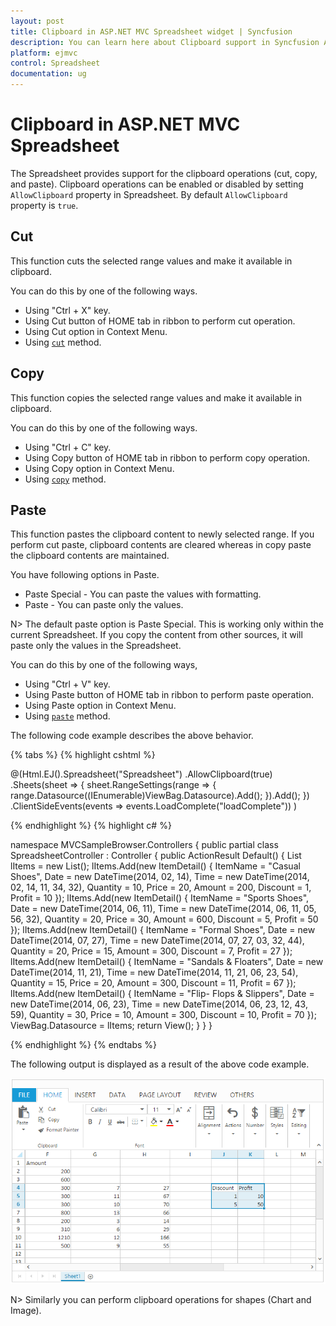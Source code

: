 ```yaml
---
layout: post
title: Clipboard in ASP.NET MVC Spreadsheet widget | Syncfusion 
description: You can learn here about Clipboard support in Syncfusion ASP.NET MVC Spreadsheet control and more details.
platform: ejmvc
control: Spreadsheet
documentation: ug
---
```


# Clipboard in ASP.NET MVC Spreadsheet

The Spreadsheet provides support for the clipboard operations (cut, copy, and paste). Clipboard operations can be enabled or disabled by setting `AllowClipboard` property in Spreadsheet.
By default `AllowClipboard` property is `true`.

## Cut

This function cuts the selected range values and make it available in clipboard.

You can do this by one of the following ways. 

* Using "Ctrl + X" key.
* Using Cut button of HOME tab in ribbon to perform cut operation.
* Using Cut option in Context Menu.
* Using [`cut`](https://help.syncfusion.com/api/js/ejspreadsheet#methods:xlclipboard-cut "cut") method.

## Copy

This function copies the selected range values and make it available in clipboard.

You can do this by one of the following ways. 

* Using "Ctrl + C" key.
* Using Copy button of HOME tab in ribbon to perform copy operation.
* Using Copy option in Context Menu.
* Using [`copy`](https://help.syncfusion.com/api/js/ejspreadsheet#methods:xlclipboard-copy "copy") method.

## Paste

This function pastes the clipboard content to newly selected range. If you perform cut paste, clipboard contents are cleared whereas in copy paste the clipboard contents are maintained. 

You have following options in Paste.

* Paste Special - You can paste the values with formatting.
* Paste - You can paste only the values.

N> The default paste option is Paste Special. This is working only within the current Spreadsheet. If you copy the content from other sources, it will paste only the values in the Spreadsheet.

You can do this by one of the following ways,

* Using "Ctrl + V" key.
* Using Paste button of HOME tab in ribbon to perform paste operation.
* Using Paste option in Context Menu.
* Using [`paste`](https://help.syncfusion.com/api/js/ejspreadsheet#methods:xlclipboard-paste "paste") method.

The following code example describes the above behavior.

{% tabs %}
{% highlight cshtml %}

@(Html.EJ().Spreadsheet<object>("Spreadsheet")
    .AllowClipboard(true)
    .Sheets(sheet =>
    {
        sheet.RangeSettings(range =>
        {
            range.Datasource((IEnumerable<object>)ViewBag.Datasource).Add();
        }).Add();
    })
    .ClientSideEvents(events => events.LoadComplete("loadComplete"))
)

<script type="text/javascript">
    function loadComplete() {
        var excelClip = this.XLClipboard;
        this.performSelection("G1:H3");
        excelClip.cut(); // Cut the selected cells
        //excelClip.copy();//Copy the selected cells.
        this.performSelection("J4");
        excelClip.paste();
    }
</script>

{% endhighlight %}
{% highlight c# %}

namespace MVCSampleBrowser.Controllers
{
    public partial class SpreadsheetController : Controller
    {
        public ActionResult Default()
        {
            List<ItemDetail> lItems = new List<ItemDetail>();
            lItems.Add(new ItemDetail() { ItemName = "Casual Shoes", Date = new DateTime(2014, 02, 14), Time = new DateTime(2014, 02, 14, 11, 34, 32), Quantity = 10, Price = 20, Amount = 200, Discount = 1, Profit = 10 });
            lItems.Add(new ItemDetail() { ItemName = "Sports Shoes", Date = new DateTime(2014, 06, 11), Time = new DateTime(2014, 06, 11, 05, 56, 32), Quantity = 20, Price = 30, Amount = 600, Discount = 5, Profit = 50 });
            lItems.Add(new ItemDetail() { ItemName = "Formal Shoes", Date = new DateTime(2014, 07, 27), Time = new DateTime(2014, 07, 27, 03, 32, 44), Quantity = 20, Price = 15, Amount = 300, Discount = 7, Profit = 27 });
            lItems.Add(new ItemDetail() { ItemName = "Sandals & Floaters", Date = new DateTime(2014, 11, 21), Time = new DateTime(2014, 11, 21, 06, 23, 54), Quantity = 15, Price = 20, Amount = 300, Discount = 11, Profit = 67 });
            lItems.Add(new ItemDetail() { ItemName = "Flip- Flops & Slippers", Date = new DateTime(2014, 06, 23), Time = new DateTime(2014, 06, 23, 12, 43, 59), Quantity = 30, Price = 10, Amount = 300, Discount = 10, Profit = 70 });
            ViewBag.Datasource = lItems;
            return View();
        }
    }
}

{% endhighlight %}
{% endtabs %}

The following output is displayed as a result of the above code example.

![clipboard operations using Spreadsheet in ASP.NET MVC](Clipboard_images/Clipboard_img1.png)

N> Similarly you can perform clipboard operations for shapes (Chart and Image).